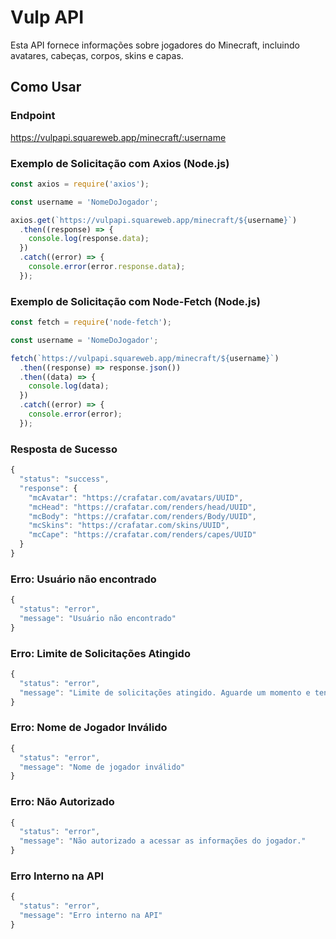 # Vulp API

Esta API fornece informações sobre jogadores do Minecraft, incluindo avatares, cabeças, corpos, skins e capas.

## Como Usar

### Endpoint
https://vulpapi.squareweb.app/minecraft/:username

### Exemplo de Solicitação com Axios (Node.js)

```javascript
const axios = require('axios');

const username = 'NomeDoJogador';

axios.get(`https://vulpapi.squareweb.app/minecraft/${username}`)
  .then((response) => {
    console.log(response.data);
  })
  .catch((error) => {
    console.error(error.response.data);
  });
```
### Exemplo de Solicitação com Node-Fetch (Node.js)

```javascript
const fetch = require('node-fetch');

const username = 'NomeDoJogador';

fetch(`https://vulpapi.squareweb.app/minecraft/${username}`)
  .then((response) => response.json())
  .then((data) => {
    console.log(data);
  })
  .catch((error) => {
    console.error(error);
  });
```

### Resposta de Sucesso

```javascript
{
  "status": "success",
  "response": {
    "mcAvatar": "https://crafatar.com/avatars/UUID",
    "mcHead": "https://crafatar.com/renders/head/UUID",
    "mcBody": "https://crafatar.com/renders/Body/UUID",
    "mcSkins": "https://crafatar.com/skins/UUID",
    "mcCape": "https://crafatar.com/renders/capes/UUID"
  }
}
```

### Erro: Usuário não encontrado

```javascript
{
  "status": "error",
  "message": "Usuário não encontrado"
}
```

### Erro: Limite de Solicitações Atingido

```javascript
{
  "status": "error",
  "message": "Limite de solicitações atingido. Aguarde um momento e tente novamente."
}
```

### Erro: Nome de Jogador Inválido

```javascript
{
  "status": "error",
  "message": "Nome de jogador inválido"
}
```


### Erro: Não Autorizado

```javascript
{
  "status": "error",
  "message": "Não autorizado a acessar as informações do jogador."
}
```

### Erro Interno na API

```javascript
{
  "status": "error",
  "message": "Erro interno na API"
}
```


